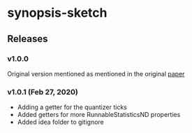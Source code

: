 # synopsis-sketch

## Releases
### v1.0.0
Original version mentioned as mentioned in the original [paper](https://www.cs.colostate.edu/~shrideep/papers/synopsis-tkde.pdf)

### v1.0.1 (Feb 27, 2020)
- Adding a getter for the quantizer ticks
- Added getters for more RunnableStatisticsND properties
- Added idea folder to gitignore
